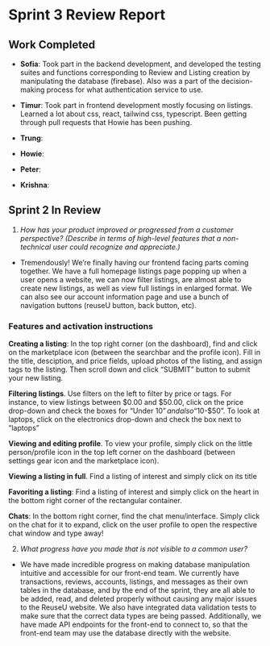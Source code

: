 # Sprint 3 Review Report 


## Work Completed 

- **Sofia**: Took part in the backend development, and developed the testing suites and functions corresponding to Review and Listing creation by manipulating the database (firebase). Also was a part of the decision-making process for what authentication service to use. 

- **Timur**: Took part in frontend development mostly focusing on listings. Learned a lot about css, react, tailwind css, typescript. Been getting through pull requests that Howie has been pushing. 

- **Trung**:  

- **Howie**:  

- **Peter**:  

- **Krishna**:  

 

## Sprint 2 In Review 

1. _How has your product improved or progressed from a customer perspective? (Describe in terms of high-level features that a non-technical user could recognize and appreciate.)_ 

- Tremendously! We’re finally having our frontend facing parts coming together. We have a full homepage listings page popping up when a user opens a website, we can now filter listings, are almost able to create new listings, as well as view full listings in enlarged format. We can also see our account information page and use a bunch of navigation buttons (reuseU button, back button, etc). 

 

### Features and activation instructions 

**Creating a listing**: In the top right corner (on the dashboard), find and click on the marketplace icon (between the searchbar and the profile icon). Fill in the title, desciption, and price fields, upload photos of the listing, and assign tags to the listing. Then scroll down and click “SUBMIT” button to submit your new listing. 

**Filtering listings**. Use filters on the left to filter by price or tags. For instance, to view listings between $0.00 and $50.00, click on the price drop-down and check the boxes for “Under $10” and also “$10-$50”. To look at laptops, click on the electronics drop-down and check the box next to “laptops” 

**Viewing and editing profile**. To view your profile, simply click on the little person/profile icon in the top left corner on the dashboard (between settings gear icon and the marketplace icon). 

**Viewing a listing in full**. Find a listing of interest and simply click on its title 

**Favoriting a listing**: Find a listing of interest and simply click on the heart in the bottom right corner of the rectangular container. 

**Chats**: In the bottom right corner, find the chat menu/interface. Simply click on the chat for it to expand, click on the user profile to open the respective chat window and type away!

 
 
2. _What progress have you made that is not visible to a common user?_ 

- We have made incredible progress on making database manipulation intuitive and accessible for our front-end team. We currently have transactions, reviews, accounts, listings, and messages as their own tables in the database, and by the end of the sprint, they are all able to be added, read, and deleted properly without causing any major issues to the ReuseU website. We also have integrated data validation tests to make sure that the correct data types are being passed. Additionally, we have made API endpoints for the front-end to connect to, so that the front-end team may use the database directly with the website.  

 

 

 